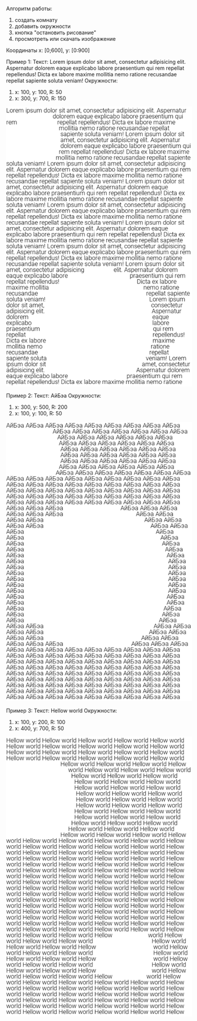 Алгоритм работы:
1) создать комнату
2) добавить окружности
3) кнопка "остановить рисование"
4) просмотреть или скачать изображение

Координаты x: [0;600], y: [0:900]



Пример 1:
Текст: Lorem ipsum dolor sit amet, consectetur adipisicing elit. Aspernatur dolorem eaque explicabo labore praesentium qui rem repellat repellendus! Dicta ex labore maxime mollitia nemo ratione recusandae repellat sapiente soluta veniam!
Окружности:
1) x: 100, y: 100, R: 50
2) x: 300, y: 700, R: 150

![alt text](https://github.com/Ioloman/text_wrap_image/blob/master/images/тест2.png)

Пример 2:
Текст: АйБэа
Окружности:
1) x: 300, y: 500, R: 200
2) x: 100, y: 100, R: 50

![alt text](https://github.com/Ioloman/text_wrap_image/blob/master/images/тест.png)

Пример 3:
Текст:  Hellow world
Окружности:
1) x: 100, y: 200, R: 100
2) x: 400, y: 700, R: 50

![alt text](https://github.com/Ioloman/text_wrap_image/blob/master/images/кек.png)
